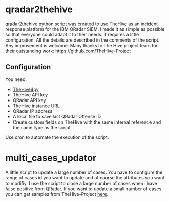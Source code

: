 # qradar2thehive
qradar2thehive python script was created to use TheHive as an incident response platform for the IBM QRadar SIEM.
I made it as simple as possible so that everyone could adapt it to their needs.
It requires a little configuration. All the details are described in the comments of the script.
Any improvement is welcome.
Many thanks to The Hive project team for their outstanding work: https://github.com/TheHive-Project
## Configuration
You need:
- [TheHive4py](https://thehive-project.org/#section_thehive4py)
- TheHive API key
- QRadar API key
- TheHive instance URL
- QRadar IP address
- A local file to save last QRadar Offense ID
- Create custom fields on TheHive with the same internal reference and the same type as the script

Use cron to automate the execution of the script.

# multi_cases_updator
A little script to update a large number of cases.
You have to configure the range of cases id you want to update and of course the attributes you want to modifiy.
I use the script to close a large number of cases when i have false positive from QRadar.
If you want to update a small number of cases you can get samples from TheHive-Project [here](https://github.com/TheHive-Project/TheHive4py/tree/master/samples).
